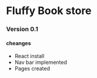 # Fluffy Book store

### Version 0.1

#### cheanges

- React install
- Nav bar implemented
- Pages created
